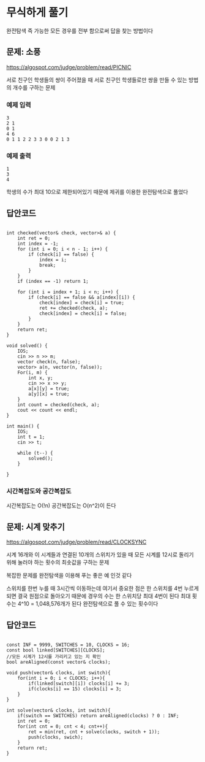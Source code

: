 # 무식하게 풀기
완전탐색 즉 가능한 모든 경우를 전부 함으로써 답을 찾는 방법이다 


## 문제: 소풍
https://algospot.com/judge/problem/read/PICNIC

서로 친구인 학생들의 쌍이 주어졌을 때 서로 친구인 학생들로만 쌍을 만들 수 있는 방법의 개수를 구하는 문제

### 예제 입력
    3
    2 1
    0 1 
    4 6 
    0 1 1 2 2 3 3 0 0 2 1 3

### 예제 출력
    1
    3
    4

학생의 수가 최대 10으로 제한되어있기 때문에 제귀를 이용한 완전탐색으로 풀었다

## 답안코드
<pre><code>
int checked(vector<bool>& check, vector<vector<bool>>& a) {
    int ret = 0;
    int index = -1;
    for (int i = 0; i < n - 1; i++) {
        if (check[i] == false) {
            index = i;
            break;
        }
    }
    if (index == -1) return 1;

    for (int i = index + 1; i < n; i++) {
        if (check[i] == false && a[index][i]) {
            check[index] = check[i] = true;
            ret += checked(check, a);
            check[index] = check[i] = false;
        }
    }
    return ret;
}

void solved() {
    IOS;
    cin >> n >> m;
    vector<bool> check(n, false);
    vector<vector<bool>> a(n, vector<bool>(n, false));
    For(i, m) {
        int x, y;
        cin >> x >> y;
        a[x][y] = true;
        a[y][x] = true;
    }
    int count = checked(check, a);
    cout << count << endl;
}

int main() {
    IOS;
    int t = 1;
    cin >> t;

    while (t--) {
        solved();
    }

}
</code></pre>

### 시간복잡도와 공간복잡도 
시간복잡도는 O(!n) 공간복잡도는 O(n^2)이 든다


## 문제: 시계 맞추기
https://algospot.com/judge/problem/read/CLOCKSYNC

시계 16개와 이 시계들과 연결된 10개의 스위치가 있을 때 모든 시계를 12시로 돌리기 위해 눌러야 하는 횟수의 최솟값을 구하는 문제 
 
복잡한 문제를 완전탐색을 이용해 푸는 좋은 예 인것 같다

스위치를 한번 누를 때 3시간씩 이동하는데 여기서 중요한 점은 한 스위치를 4번 누르게 되면 결국 원점으로 돌아오기 때문에 경우의 수는 한 스위치당 최대 4번이 된다 최대 횟수는 4^10 = 1,048,576개가 된다 완전탐색으로 풀 수 있는 횟수이다 

## 답안코드
<pre><code>
const INF = 9999, SWITCHES = 10, CLOCKS = 16;
const bool linked[SWITCHES][CLOCKS];
//모든 시계가 12시를 가리키고 있는 지 확인
bool areAligned(const vector<int>& clocks);

void push(vector<int>& clocks, int switch){
    for(int i = 0; i < CLOCKS; i++){
        if(linked[switch][i]) clocks[i] += 3;
        if(clocks[i] == 15) clocks[i] = 3;
    }
}

int solve(vector<int>& clocks, int switch){
    if(switch == SWITCHES) return areAligned(clocks) ? 0 : INF;
    int ret = 0;
    for(int cnt = 0; cnt < 4; cnt++){
        ret = min(ret, cnt + solve(clocks, switch + 1));
        push(clocks, swich); 
    }
    return ret;
}
</code></pre>

